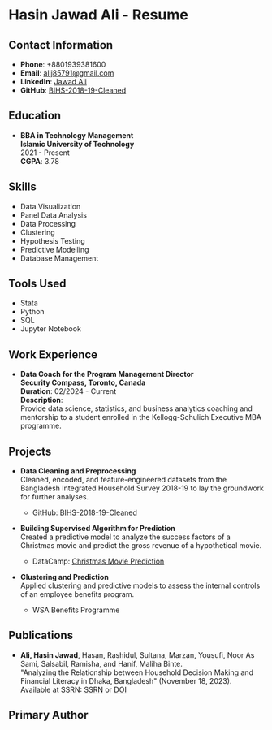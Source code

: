 # Hasin Jawad Ali - Resume

## Contact Information
- **Phone**: +8801939381600
- **Email**: alij85791@gmail.com
- **LinkedIn**: [Jawad Ali](https://www.linkedin.com/in/jawad-ali-74aa92215/)
- **GitHub**: [BIHS-2018-19-Cleaned](https://github.com/jami78/BIHS-2018-19-Cleaned-)
  
## Education
- **BBA in Technology Management**  
  **Islamic University of Technology**  
  2021 - Present  
  **CGPA**: 3.78

## Skills
- Data Visualization
- Panel Data Analysis
- Data Processing
- Clustering
- Hypothesis Testing
- Predictive Modelling
- Database Management

## Tools Used
- Stata
- Python
- SQL
- Jupyter Notebook

## Work Experience
- **Data Coach for the Program Management Director**  
  **Security Compass, Toronto, Canada**  
  **Duration**: 02/2024 - Current  
  **Description**:  
  Provide data science, statistics, and business analytics coaching and mentorship to a student enrolled in the Kellogg-Schulich Executive MBA programme.

## Projects
- **Data Cleaning and Preprocessing**  
  Cleaned, encoded, and feature-engineered datasets from the Bangladesh Integrated Household Survey 2018-19 to lay the groundwork for further analyses.  
  - GitHub: [BIHS-2018-19-Cleaned](https://github.com/jami78/BIHS-2018-19-Cleaned-)

- **Building Supervised Algorithm for Prediction**  
  Created a predictive model to analyze the success factors of a Christmas movie and predict the gross revenue of a hypothetical movie.  
  - DataCamp: [Christmas Movie Prediction](https://app.datacamp.com/workspace/w/5e56e603-dade-43d1-9af3-f23466be860e)

- **Clustering and Prediction**  
  Applied clustering and predictive models to assess the internal controls of an employee benefits program.  
  - WSA Benefits Programme

## Publications
- **Ali, Hasin Jawad**, Hasan, Rashidul, Sultana, Marzan, Yousufi, Noor As Sami, Salsabil, Ramisha, and Hanif, Maliha Binte.  
  "Analyzing the Relationship between Household Decision Making and Financial Literacy in Dhaka, Bangladesh" (November 18, 2023).  
  Available at SSRN: [SSRN](https://ssrn.com/abstract=4637041) or [DOI](http://dx.doi.org/10.2139/ssrn.4637041)

## Primary Author
